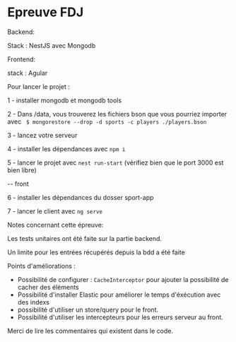 # Epreuve FDJ

Backend:

Stack :  NestJS avec Mongodb

Frontend: 

stack : Agular

Pour lancer le projet : 


1 - installer mongodb et mongodb tools

2 - Dans /data, vous trouverez les fichiers bson que vous pourriez importer avec ` $ mongorestore --drop -d sports -c players ./players.bson`

3 - lancez votre serveur

4 - installer les dépendances avec `npm i`

5 - lancer le projet avec `nest run-start` (vérifiez bien que le port 3000 est bien libre)


-- front

6 - installer les dépendances du dosser sport-app

7 - lancer le client avec `ng serve`

Notes concernant cette épreuve: 

Les tests unitaires ont été faite sur la partie backend.

Un limite pour les entrées récupérés depuis la bdd a été faite


Points d'améliorations : 

- Possibilité de configurer : `CacheInterceptor` pour ajouter la possibilité de cacher des éléments
- Possibilité d'installer Elastic pour améliorer le temps d'éxécution avec des indexs
- possibilité d'utiliser un store/query pour le front.
- Possibilité d'utiliser les intercepteurs pour les erreurs serveur au front.


Merci de lire les commentaires qui existent dans le code.
